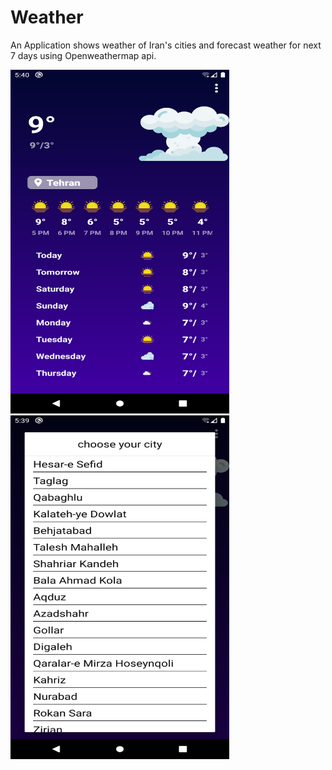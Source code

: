 # Weather
An Application shows weather of Iran's cities and forecast weather for next 7 days using Openweathermap api.




<img src="app/src/main/assets/shot.png" width="350" height="550">



<img src="app/src/main/assets/city.png" width="350" height="550">

